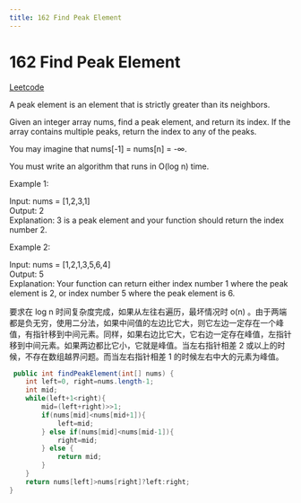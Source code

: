 ```yaml
---
title: 162 Find Peak Element
---
```


# 162 Find Peak Element

[Leetcode](https://leetcode.com/problems/find-peak-element/)

A peak element is an element that is strictly greater than its neighbors.

Given an integer array nums, find a peak element, and return its index. If the array contains multiple peaks, return the index to any of the peaks.

You may imagine that nums[-1] = nums[n] = -∞.

You must write an algorithm that runs in O(log n) time.

 

Example 1:

Input: nums = [1,2,3,1]  
Output: 2  
Explanation: 3 is a peak element and your function should return the index number 2.  

Example 2:

Input: nums = [1,2,1,3,5,6,4]  
Output: 5  
Explanation: Your function can return either index number 1 where the peak element is 2, or index number 5 where the peak element is 6.  

要求在 log n 时间复杂度完成，如果从左往右遍历，最坏情况时 o(n) 。由于两端都是负无穷，使用二分法，如果中间值的左边比它大，则它左边一定存在一个峰值，有指针移到中间元素。同样，如果右边比它大，它右边一定存在峰值，左指针移到中间元素。如果两边都比它小，它就是峰值。当左右指针相差 2 或以上的时候，不存在数组越界问题。而当左右指针相差 1 的时候左右中大的元素为峰值。

```java
 public int findPeakElement(int[] nums) {
    int left=0, right=nums.length-1;
    int mid;
    while(left+1<right){
        mid=(left+right)>>1;
        if(nums[mid]<nums[mid+1]){
            left=mid;
        } else if(nums[mid]<nums[mid-1]){
            right=mid;
        } else {
            return mid;
        }
    }
    return nums[left]>nums[right]?left:right;
}
```